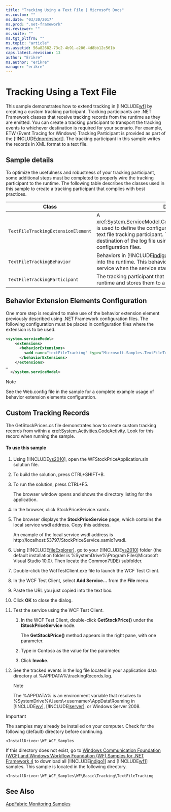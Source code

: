 ```yaml
---
title: "Tracking Using a Text File | Microsoft Docs"
ms.custom: ""
ms.date: "03/30/2017"
ms.prod: ".net-framework"
ms.reviewer: ""
ms.suite: ""
ms.tgt_pltfrm: ""
ms.topic: "article"
ms.assetid: 56a82682-73c2-4b91-a206-4d8bb12c561b
caps.latest.revision: 13
author: "Erikre"
ms.author: "erikre"
manager: "erikre"
---
```

# Tracking Using a Text File
This sample demonstrates how to extend tracking in [!INCLUDE[wf](../../../../includes/wf-md.md)] by creating a custom tracking participant. Tracking participants are .NET Framework classes that receive tracking records from the runtime as they are emitted. You can create a tracking participant to transport the tracking events to whichever destination is required for your scenario. For example, ETW (Event Tracing for Windows) Tracking Participant is provided as part of the [!INCLUDE[dnprdnshort](../../../../includes/dnprdnshort-md.md)]. The tracking participant in this sample writes the records in XML format to a text file.  
  
## Sample details  
 To optimize the usefulness and robustness of your tracking participant, some additional steps must be completed to properly wire the tracking participant to the runtime. The following table describes the classes used in this sample to create a tracking participant that complies with best practices.  
  
|Class|Description|  
|-----------|-----------------|  
|`TextFileTrackingExtensionElement`|A <xref:System.ServiceModel.Configuration.BehaviorExtensionElement> is used to define the configuration section used to configure the text file tracking participant. This allows users to specify the destination of the log file using standard .NET Framework configuration files.|  
|`TextFileTrackingBehavior`|Behaviors in [!INCLUDE[indigo2](../../../../includes/indigo2-md.md)] allow users to inject extensions into the runtime. This behavior adds the tracking participant to the service when the service starts.|  
|`TextFileTrackingParticipant`|The tracking participant that receives tracking participants at runtime and stores them to a log file as XML.|  
  
## Behavior Extension Elements Configuration  
 One more step is required to make use of the behavior extension element previously described using .NET Framework configuration files. The following configuration must be placed in configuration files where the extension is to be used.  
  
```xml  
<system.serviceModel>  
    <extensions>  
      <behaviorExtensions>  
        <add name="textFileTracking" type="Microsoft.Samples.TextFileTracking.TextFileTrackingExtensionElement, WFStockPriceApplication, Version=1.0.0.0, Culture=neutral, PublicKeyToken=null" />  
      </behaviorExtensions>  
    </extensions>  
…  
  </system.serviceModel>  
```  
  
> [!NOTE]
>  See the Web.config file in the sample for a complete example usage of behavior extension elements configuration.  
  
## Custom Tracking Records  
 The GetStockPrices.cs file demonstrates how to create custom tracking records from within a <xref:System.Activities.CodeActivity>. Look for this record when running the sample.  
  
#### To use this sample  
  
1.  Using [!INCLUDE[vs2010](../../../../includes/vs2010-md.md)], open the WFStockPriceApplication.sln solution file.  
  
2.  To build the solution, press CTRL+SHIFT+B.  
  
3.  To run the solution, press CTRL+F5.  
  
     The browser window opens and shows the directory listing for the application.  
  
4.  In the browser, click StockPriceService.xamlx.  
  
5.  The browser displays the **StockPriceService** page, which contains the local service wsdl address. Copy this address.  
  
     An example of the local service wsdl address is http://localhost:53797/StockPriceService.xamlx?wsdl.  
  
6.  Using [!INCLUDE[fileExplorer](../../../../includes/fileexplorer-md.md)], go to your [!INCLUDE[vs2010](../../../../includes/vs2010-md.md)] folder (the default installation folder is %SystemDrive%\Program Files\Microsoft Visual Studio 10.0). Then locate the Common7\IDE\ subfolder.  
  
7.  Double-click the WcfTestClient.exe file to launch the WCF Test Client.  
  
8.  In the WCF Test Client, select **Add Service…** from the **File** menu.  
  
9. Paste the URL you just copied into the text box.  
  
10. Click **OK** to close the dialog.  
  
11. Test the service using the WCF Test Client.  
  
    1.  In the WCF Test Client, double-click **GetStockPrice()** under the **IStockPriceService** node.  
  
         The **GetStockPrice()** method appears in the right pane, with one parameter.  
  
    2.  Type in Contoso as the value for the parameter.  
  
    3.  Click **Invoke**.  
  
12. See the tracked events in the log file located in your application data directory at %APPDATA%\trackingRecords.log.  
  
    > [!NOTE]
    >  The %APPDATA% is an environment variable that resolves to %SystemDrive%\Users\\<username\>\AppData\Roaming in [!INCLUDE[wv](../../../../includes/wv-md.md)], [!INCLUDE[lserver](../../../../includes/lserver-md.md)], or Windows Server 2008.  
  
> [!IMPORTANT]
>  The samples may already be installed on your computer. Check for the following (default) directory before continuing.  
>   
>  `<InstallDrive>:\WF_WCF_Samples`  
>   
>  If this directory does not exist, go to [Windows Communication Foundation (WCF) and Windows Workflow Foundation (WF) Samples for .NET Framework 4](http://go.microsoft.com/fwlink/?LinkId=150780) to download all [!INCLUDE[indigo1](../../../../includes/indigo1-md.md)] and [!INCLUDE[wf1](../../../../includes/wf1-md.md)] samples. This sample is located in the following directory.  
>   
>  `<InstallDrive>:\WF_WCF_Samples\WF\Basic\Tracking\TextFileTracking`  
  
## See Also  
 [AppFabric Monitoring Samples](http://go.microsoft.com/fwlink/?LinkId=193959)
